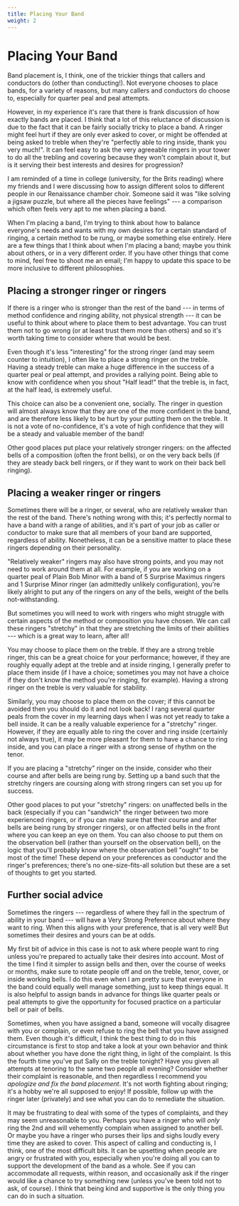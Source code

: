 ```yaml
---
title: Placing Your Band
weight: 2
---
```


# Placing Your Band

Band placement is, I think, one of the trickier things that callers and conductors do (other than conducting!). Not everyone chooses to place bands, for a variety of reasons, but many callers and conductors do choose to, especially for quarter peal and peal attempts. 

However, in my experience it's rare that there is frank discussion of how exactly bands are placed. I think that a lot of this reluctance of discussion is due to the fact that it can be fairly socially tricky to place a band. A ringer might feel hurt if they are only ever asked to cover, or might be offended at being asked to treble when they're "perfectly able to ring inside, thank you very much!". It can feel easy to ask the very agreeable ringers in your tower to do all the trebling and covering because they won't complain about it, but is it serving their best interests and desires for progression? 

I am reminded of a time in college (university, for the Brits reading) where my friends and I were discussing how to assign different solos to different people in our Renaissance chamber choir. Someone said it was "like solving a jigsaw puzzle, but where all the pieces have feelings" --- a comparison which often feels very apt to me when placing a band.

When I'm placing a band, I'm trying to think about how to balance everyone's needs and wants with my own desires for a certain standard of ringing, a certain method to be rung, or maybe something else entirely. Here are a few things that I think about when I'm placing a band; maybe you think about others, or in a very different order. If you have other things that come to mind, feel free to shoot me an email; I'm happy to update this space to be more inclusive to different philosophies. 

## Placing a stronger ringer or ringers

If there is a ringer who is stronger than the rest of the band --- in terms of method confidence and ringing ability, not physical strength --- it can be useful to think about where to place them to best advantage. You can trust them not to go wrong (or at least trust them more than others) and so it's worth taking time to consider where that would be best.

Even though it's less "interesting" for the strong ringer (and may seem counter to intuition), I often like to place a strong ringer on the treble. Having a steady treble can make a huge difference in the success of a quarter peal or peal attempt, and provides a rallying point. Being able to know with confidence when you shout "Half lead!" that the treble is, in fact, at the half lead, is extremely useful. 

This choice can also be a convenient one, socially. The ringer in question will almost always know that they are one of the more confident in the band, and are therefore less likely to be hurt by your putting them on the treble. It is not a vote of no-confidence, it's a vote of high confidence that they will be a steady and valuable member of the band!

Other good places put place your relatively stronger ringers: on the affected bells of a composition (often the front bells), or on the very back bells (if they are steady back bell ringers, or if they want to work on their back bell ringing). 

## Placing a weaker ringer or ringers

Sometimes there will be a ringer, or several, who are relatively weaker than the rest of the band. There's nothing wrong with this; it's perfectly normal to have a band with a range of abilities, and it's part of your job as caller or conductor to make sure that all members of your band are supported, regardless of ability. Nonetheless, it can be a sensitive matter to place these ringers depending on their personality.

"Relatively weaker" ringers may also have strong points, and you may not need to work around them at all. For example, if you are working on a quarter peal of Plain Bob Minor with a band of 5 Surprise Maximus ringers and 1 Surprise Minor ringer (an admittedly unlikely configuration), you're likely alright to put any of the ringers on any of the bells, weight of the bells not-withstanding.

But sometimes you will need to work with ringers who might struggle with certain aspects of the method or composition you have chosen. We can call these ringers "stretchy" in that they are stretching the limits of their abilities --- which is a great way to learn, after all!

You may choose to place them on the treble. If they are a strong treble ringer, this can be a great choice for your performance; however, if they are roughly equally adept at the treble and at inside ringing, I generally prefer to place them inside (if I have a choice; sometimes you may not have a choice if they don't know the method you're ringing, for example). Having a strong ringer on the treble is very valuable for stability. 

Similarly, you may choose to place them on the cover; if this cannot be avoided then you should do it and not look back! I rang several quarter peals from the cover in my learning days when I was not yet ready to take a bell inside. It can be a really valuable experience for a "stretchy" ringer. However, if they are equally able to ring the cover and ring inside (certainly not always true), it may be more pleasant for them to have a chance to ring inside, and you can place a ringer with a strong sense of rhythm on the tenor.

If you are placing a "stretchy" ringer on the inside, consider who their course and after bells are being rung by. Setting up a band such that the stretchy ringers are coursing along with strong ringers can set you up for success.

Other good places to put your "stretchy" ringers: on unaffected bells in the back (especially if you can "sandwich" the ringer between two more experienced ringers, or if you can make sure that their course and after bells are being rung by stronger ringers), or on affected bells in the front where you can keep an eye on them. You can also choose to put them on the observation bell (rather than yourself on the observation bell), on the logic that you'll probably know where the observation bell "ought" to be most of the time! These depend on your preferences as conductor and the ringer's preferences; there's no one-size-fits-all solution but these are a set of thoughts to get you started.

## Further social advice

Sometimes the ringers --- regardless of where they fall in the spectrum of ability in your band --- will have a Very Strong Preference about where they want to ring. When this aligns with your preference, that is all very well! But sometimes their desires and yours can be at odds. 

My first bit of advice in this case is not to ask where people want to ring unless you're prepared to actually take their desires into account. Most of the time I find it simpler to assign bells and then, over the course of weeks or months, make sure to rotate people off and on the treble, tenor, cover, or inside working bells. I do this even when I am pretty sure that everyone in the band could equally well manage something, just to keep things equal. It is also helpful to assign bands in advance for things like quarter peals or peal attempts to give the opportunity for focused practice on a particular bell or pair of bells.

Sometimes, when you have assigned a band, someone will vocally disagree with you or complain, or even refuse to ring the bell that you have assigned them. Even though it's difficult, I think the best thing to do in this circumstance is first to stop and take a look at your own behavior and think about whether you have done the right thing, in light of the complaint. Is this the fourth time you've put Sally on the treble tonight? Have you given all attempts at tenoring to the same two people all evening? Consider whether their complaint is reasonable, and then regardless I recommend you _apologize and fix the band placement_. It's not worth fighting about ringing; it's a hobby we're all supposed to enjoy! If possible, follow up with the ringer later (privately) and see what you can do to remediate the situation.

It may be frustrating to deal with some of the types of complaints, and they may seem unreasonable to you. Perhaps you have a ringer who will _only_ ring the 2nd and will vehemently complain when assigned to another bell. Or maybe you have a ringer who purses their lips and sighs loudly every time they are asked to cover. This aspect of calling and conducting is, I think, one of the most difficult bits. It can be upsetting when people are angry or frustrated with you, especially when you're doing all you can to support the development of the band as a whole. See if you can accommodate all requests, within reason, and occasionally ask if the ringer would like a chance to try something new (unless you've been told not to ask, of course). I think that being kind and supportive is the only thing you can do in such a situation.

